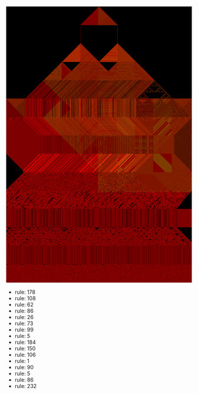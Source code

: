 ![photo](./output.png) 
 * rule: 178
* rule: 108
* rule: 62
* rule: 86
* rule: 26
* rule: 73
* rule: 99
* rule: 5
* rule: 184
* rule: 150
* rule: 106
* rule: 1
* rule: 90
* rule: 5
* rule: 86
* rule: 232

